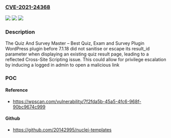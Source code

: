 ### [CVE-2021-24368](https://cve.mitre.org/cgi-bin/cvename.cgi?name=CVE-2021-24368)
![](https://img.shields.io/static/v1?label=Product&message=Quiz%20And%20Survey%20Master%20%E2%80%93%20Best%20Quiz%2C%20Exam%20and%20Survey%20Plugin%20for%20WordPress&color=blue)
![](https://img.shields.io/static/v1?label=Version&message=7.1.18%20&color=brightgreen)
![](https://img.shields.io/static/v1?label=Vulnerability&message=CWE-79%20Cross-site%20Scripting%20(XSS)&color=brightgreen)

### Description

The Quiz And Survey Master – Best Quiz, Exam and Survey Plugin WordPress plugin before 7.1.18 did not sanitise or escape its result_id parameter when displaying an existing quiz result page, leading to a reflected Cross-Site Scripting issue. This could allow for privilege escalation by inducing a logged in admin to open a malicious link

### POC

#### Reference
- https://wpscan.com/vulnerability/7f2fda5b-45a5-4fc6-968f-90bc9674c999

#### Github
- https://github.com/20142995/nuclei-templates

